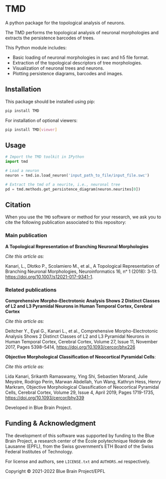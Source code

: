 # TMD

A python package for the topological analysis of neurons.

The TMD performs the topological analysis of neuronal morphologies and extracts the persistence
barcodes of trees.

This Python module includes:

* Basic loading of neuronal morphologies in swc and h5 file format.
* Extraction of the topological descriptors of tree morphologies.
* Visualization of neuronal trees and neurons.
* Plotting persistence diagrams, barcodes and images.


## Installation

This package should be installed using pip:

```bash
pip install TMD
```

For installation of optional viewers:

```bash
pip install TMD[viewer]
```


## Usage

```python
# Import the TMD toolkit in IPython
import tmd

# Load a neuron
neuron = tmd.io.load_neuron('input_path_to_file/input_file.swc')

# Extract the tmd of a neurite, i.e., neuronal tree
pd = tmd.methods.get_persistence_diagram(neuron.neurites[0])
```

## Citation

When you use the ``TMD`` software or method for your research, we ask you to cite the following publication associated to this repository:

### Main publication

**A Topological Representation of Branching Neuronal Morphologies**

_Cite this article as:_

Kanari, L., Dłotko P., Scolamiero M., et al., A Topological Representation of Branching Neuronal Morphologies, Neuroinformatics 16, nᵒ 1 (2018): 3‑13. https://doi.org/10.1007/s12021-017-9341-1.


### Related publications

**Comprehensive Morpho-Electrotonic Analysis Shows 2 Distinct Classes of L2 and L3 Pyramidal Neurons in Human Temporal Cortex, Cerebral Cortex**

_Cite this article as:_

Deitcher Y., Eyal G., Kanari L., et al., Comprehensive Morpho-Electrotonic Analysis Shows 2 Distinct Classes of L2 and L3 Pyramidal Neurons in Human Temporal Cortex, Cerebral Cortex, Volume 27, Issue 11, November 2017, Pages 5398–5414, https://doi.org/10.1093/cercor/bhx226

**Objective Morphological Classification of Neocortical Pyramidal Cells**:

_Cite this article as:_

Lida Kanari, Srikanth Ramaswamy, Ying Shi, Sebastien Morand, Julie Meystre, Rodrigo Perin, Marwan Abdellah, Yun Wang, Kathryn Hess, Henry Markram, Objective Morphological Classification of Neocortical Pyramidal Cells, Cerebral Cortex, Volume 29, Issue 4, April 2019, Pages 1719-1735, https://doi.org/10.1093/cercor/bhy339

Developed in Blue Brain Project.

## Funding & Acknowledgment

The development of this software was supported by funding to the Blue Brain Project, a research
center of the École polytechnique fédérale de Lausanne (EPFL), from the Swiss government’s ETH
Board of the Swiss Federal Institutes of Technology.

For license and authors, see `LICENSE.txt` and `AUTHORS.md` respectively.

Copyright © 2021-2022 Blue Brain Project/EPFL

